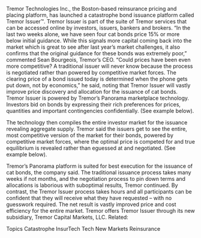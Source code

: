 Tremor Technologies Inc., the Boston-based reinsurance pricing and placing platform, has launched a catastrophe bond issuance platform called Tremor Issuer™.
Tremor Issuer is part of the suite of Tremor services that can be accessed online by investors, issuers, bankers and brokers.
“In the last two weeks alone, we have seen four cat bonds price 15% or more below initial guidance. While this signals more capital coming back into the market which is great to see after last year’s market challenges, it also confirms that the original guidance for these bonds was extremely poor,” commented Sean Bourgeois, Tremor’s CEO.
“Could prices have been even more competitive? A traditional issuer will never know because the process is negotiated rather than powered by competitive market forces. The clearing price of a bond issued today is determined when the phone gets put down, not by economics,” he said, noting that Tremor Issuer will vastly improve price discovery and allocation for the issuance of cat bonds.
Tremor Issuer is powered by Tremor’s Panorama marketplace technology. Investors bid on bonds by expressing their rich preferences for prices, quantities and important contingencies confidentially. (See example below).

The technology then compiles the entire investor market for the issuance revealing aggregate supply. Tremor said the issuers get to see the entire, most competitive version of the market for their bonds, powered by competitive market forces, where the optimal price is competed for and true equilibrium is revealed rather than eguessed at and negotiated. (See example below).

Tremor’s Panorama platform is suited for best execution for the issuance of cat bonds, the company said.
The traditional issuance process takes many weeks if not months, and the negotiation process to pin down terms and allocations is laborious with suboptimal results, Tremor continued.
By contrast, the Tremor Issuer process takes hours and all participants can be confident that they will receive what they have requested – with no guesswork required. The net result is vastly improved price and cost efficiency for the entire market.
Tremor offers Tremor Issuer through its new subsidiary, Tremor Capital Markets, LLC.
Related:

Topics
Catastrophe
InsurTech
Tech
New Markets
Reinsurance
